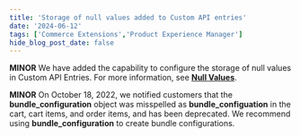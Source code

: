 ```yaml
---
title: 'Storage of null values added to Custom API entries'
date: '2024-06-12'
tags: ['Commerce Extensions','Product Experience Manager']
hide_blog_post_date: false
---
```

**MINOR** We have added the capability to configure the storage of null values in Custom API Entries. For more information, see **[Null Values](/docs/api/commerce-extensions/custom-fields#null-values)**.

**MINOR** On October 18, 2022, we notified customers that the **bundle_configuration** object was misspelled as **bundle_configuation** in the cart, cart items, and order items, and has been deprecated. We recommend using **bundle_configuration** to create bundle configurations.
